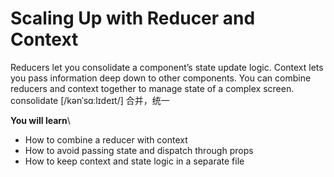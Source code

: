 # Scaling Up with Reducer and Context
Reducers let you consolidate a component’s state update logic. Context lets you pass information deep down to other components. You can combine reducers and context together to manage state of a complex screen.\
consolidate [/kənˈsɑːlɪdeɪt/] 合并，统一

**You will learn**\
- How to combine a reducer with context
- How to avoid passing state and dispatch through props
- How to keep context and state logic in a separate file
